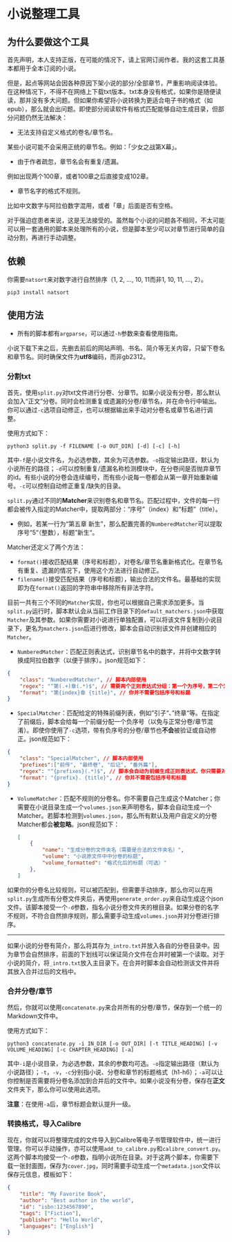 # 小说整理工具

## 为什么要做这个工具

首先声明，本人支持正版，在可能的情况下，请上官网订阅作者。我的这套工具基本都用于全本订阅的小说。

但是，起点等网站会因各种原因下架小说的部分/全部章节，严重影响阅读体验。在这种情况下，不得不在网络上下载txt版本。txt本身没有格式，如果你是随便读读，那并没有多大问题。但如果你希望将小说转换为更适合电子书的格式（如epub），那么就会出问题。即使部分阅读软件有格式匹配能够自动生成目录，但部分问题仍然无法解决：

- 无法支持自定义格式的卷名/章节名。

某些小说可能不会采用正统的章节名。例如：「少女之战第X幕」。

- 由于作者疏忽，章节名会有重复/遗漏。

例如出现两个100章，或者100章之后直接变成102章。

- 章节名字的格式不规则。

比如中文数字与阿拉伯数字混用，或者「章」后面是否有空格。

对于强迫症患者来说，这是无法接受的。虽然每个小说的问题各不相同，不太可能可以用一套通用的脚本来处理所有的小说，但是脚本至少可以对章节进行简单的自动分割，再进行手动调整。

## 依赖

你需要`natsort`来对数字进行自然排序（1, 2, ..., 10, 11而非1, 10, 11, ..., 2）。

```shell
pip3 install natsort
```

## 使用方法

- 所有的脚本都有`argparse`，可以通过`-h`参数来查看使用指南。

小说下载下来之后，先删去前后的网站声明、书名、简介等无关内容，只留下卷名和章节名。同时确保文件为**utf8**编码，而非gb2312。

### 分割txt

首先，使用`split.py`对txt文件进行分卷、分章节。如果小说没有分卷，那么默认会加入“正文”分卷。同时会检测重复或遗漏的分卷/章节名，并在命令行中输出。你可以通过`-c`选项自动修正，也可以根据输出来手动对分卷名或章节名进行调整。

使用方式如下：

```shell
python3 split.py -f FILENAME [-o OUT_DIR] [-d] [-c] [-h]
```

其中`-f`是小说文件名，为必选参数，其余为可选参数。`-o`指定输出路径，默认为小说所在的路径；`-d`可以控制重复/遗漏名称检测模块中，在分卷间是否抛弃章节的id。有些小说的分卷会连续编号，而有些小说每一卷都会从第一章开始重新编号。`-c`可以控制自动修正重复/缺失的目录。

`split.py`通过不同的**Matcher**来识别卷名和章节名。匹配过程中，文件的每一行都会被传入指定的Matcher中，提取两部分：“序号”（index）和“标题”（title）。

- 例如，若某一行为“第五章 新生”，那么配置完善的`NumberedMatcher`可以提取序号“5“（整数），标题”新生“。

Matcher还定义了两个方法：

- `format()`接收匹配结果（序号和标题），对卷名/章节名重新格式化。在章节名有重复、遗漏的情况下，使用这个方法进行自动修正。
- `filename()`接受匹配结果（序号和标题），输出合法的文件名。最基础的实现即为在`format()`返回的字符串中移除所有非法字符。

目前一共有三个不同的`Matcher`实现，你也可以根据自己需求添加更多。当`split.py`运行时，脚本默认会从当前工作目录下的`default_matchers.json`中获取`Matcher`及其参数。如果你需要对小说进行单独配置，可以将该文件复制到小说目录下，更名为`matchers.json`后进行修改，脚本会自动识别该文件并创建相应的`Matcher`。

- `NumberedMatcher`：匹配正则表达式，识别章节名中的数字，并将中文数字转换成阿拉伯数字（以便于排序）。json规范如下：

```json
{
    "class": "NumberedMatcher", // 脚本内部使用
    "regex": "^第(.+)章(.*)$", // 需要两个正则表达式分组：第一个为序号，第二个为标题
    "format": "第{index}章 {title}", // 你并不需要包括序号和标题
}
```

- `SpecialMatcher`：匹配给定的特殊前缀列表，例如”引子“、”终章“等。在指定了前缀后，脚本会给每一个前缀分配一个负序号（以免与正常分卷/章节混淆）。即使你使用了`-c`选项，带有负序号的分卷/章节也**不会**被验证或自动修正。json规范如下：

```json
{
    "class": "SpecialMatcher", // 脚本内部使用
    "prefixes":["前传", "最终卷", "后记", "番外篇"],
    "regex": "^{prefixes}(.*)$", // 脚本会自动为前缀生成正则表达式，你只需要对标题进行分组
    "format": "{prefix}. {title}", // 你并不需要包括序号和标题
}
```

- `VolumeMatcher`：匹配不规则的分卷名。你不需要自己生成这个Matcher；你需要在小说目录生成一个`volumes.json`来声明卷名，脚本会自动生成一个Matcher。若脚本检测到`volumes.json`，那么所有默认及用户自定义的分卷Matcher都会**被忽略**。json规范如下：
  
  ```json
  [
      {
          "name": "生成分卷的文件夹名（需要是合法的文件夹名）",
          "volume": "小说原文件中中分卷的标题",
          "volume_formatted": "格式化后的标题（可选）"
      },
  ]
  ```

如果你的分卷名比较规则，可以被匹配到，但需要手动排序，那么你可以在用`split.py`生成所有分卷文件夹后，再使用`generate_order.py`来自动生成这个json文件。该脚本接受一个`-d`参数，指名小说分卷文件夹的根目录。如果分卷的名字不规则，不符合自然排序规则，那么需要手动生成`volumes.json`并对分卷进行排序。

-----

如果小说的分卷有简介，那么将其存为`_intro.txt`并放入各自的分卷目录中。因为章节会自然排序，前面的下划线可以保证简介文件在合并时被第一个读取。对于小说的简介，将`_intro.txt`放入主目录下。在合并时脚本会自动检测该文件并将其放入合并过后的文档中。

### 合并分卷/章节

然后，你就可以使用`concatenate.py`来合并所有的分卷/章节，保存到一个统一的Markdown文件中。

使用方式如下：

```shell
python3 concatenate.py -i IN_DIR [-o OUT_DIR] [-t TITLE_HEADING] [-v VOLUME_HEADING] [-c CHAPTER_HEADING] [-a]
```

其中`-i`是小说目录，为必选参数，其余的参数均可选。`-o`指定输出路径（默认为小说路径）；`-t`，`-v`，`-c`分别指小说、分卷和章节的标题格式（h1-h6）；`-a`可以让你控制是否需要将分卷名添加到合并后的文件中。如果小说没有分卷，保存在**正文**文件夹下，那么你可以使用此选项。

**注意**：在使用`-a`后，章节标题会默认提升一级。

### 转换格式，导入Calibre

现在，你就可以将整理完成的文件导入到Calibre等电子书管理软件中，统一进行管理。你可以手动操作，亦可以使用`add_to_calibre.py`和`calibre_convert.py`。这两个脚本均接受一个`-d`参数，指明小说所在目录。对于这两个脚本，你需要下载一张封面图，保存为`cover.jpg`，同时需要手动生成一个`metadata.json`文件以保存元信息，模板如下：

```json
{
    "title": "My Favorite Book",
    "author": "Best author in the world",
    "id": "isbn:1234567890",
    "tags": ["Fiction"],
    "publisher": "Hello World",
    "languages": ["English"]
}
```
